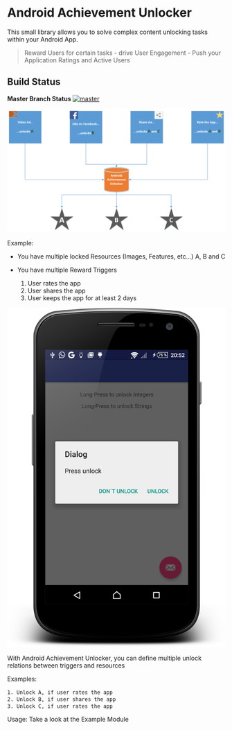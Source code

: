 # Android Achievement Unlocker

This small library allows you to solve complex content unlocking tasks within your Android App.

>Reward Users for certain tasks - drive User Engagement - Push your Application Ratings and Active Users

## Build Status
**Master Branch Status**  [![master](https://travis-ci.org/Mklueh/AndroidAchievementUnlocker.svg?branch=master)](https://travis-ci.org/Mklueh/AndroidAchievementUnlocker)

![alt tag](https://raw.githubusercontent.com/Mklueh/AndroidAchievementUnlocker/master/screenshot_02.png)


Example:

- You have multiple locked Resources (Images, Features, etc...) A, B and C

- You have multiple Reward Triggers
    1. User rates the app
    2. User shares the app
    3. User keeps the app for at least 2 days


![alt tag](https://raw.githubusercontent.com/Mklueh/AndroidAchievementUnlocker/master/screenshot_01.png)

With Android Achievement Unlocker, you can define multiple unlock relations between triggers and resources

Examples:

    1. Unlock A, if user rates the app
    2. Unlock B, if user shares the app
    3. Unlock C, if user rates the app
    
    
    
Usage:
    Take a look at the Example Module





